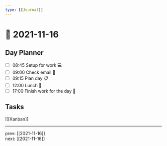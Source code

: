 ```yaml
---
type: [[Journal]]
---
```


# 📆 2021-11-16

## Day Planner
- [ ] 08:45 Setup for work 💻
- [ ] 09:00 Check email 📧
- [ ] 09:15 Plan day 📋
- [ ] 12:00 Lunch 🍙
- [ ] 17:00 Finish work for the day 🎉

## Tasks

![[Kanban]]

---

prev: [[2021-11-16]]  
next: [[2021-11-16]]  